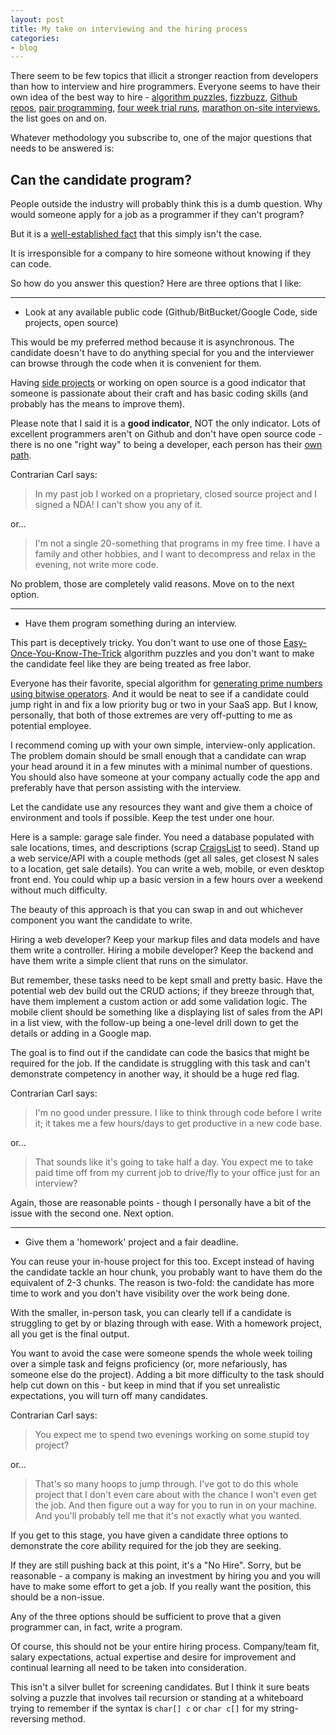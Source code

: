 ```yaml
---
layout: post
title: My take on interviewing and the hiring process
categories:
- blog
---
```


There seem to be few topics that illicit a stronger reaction from developers than
how to interview and hire programmers. Everyone seems to have their own idea of the best way to
hire - [algorithm puzzles][algo], [fizzbuzz][fb], [Github repos][gh], [pair programming][pp], [four week
trial runs][trial], [marathon on-site interviews][goog], the list goes on and on.

[algo]: http://projecteuler.net/
[fb]: http://www.codinghorror.com/blog/2007/02/why-cant-programmers-program.html
[gh]: http://code.dblock.org/github-is-your-new-resume
[pp]: http://www.markhneedham.com/blog/2010/02/25/pair-programming-in-interviews/
[goog]: http://www.crsr.net/Notes/Google.html
[trial]: www.microsoft.com/.../5-tips-for-hiring-your-first-employee.aspx

Whatever methodology you subscribe to, one of the major questions that needs to be answered
is: 

Can the candidate program?
---
People outside the industry will probably think this is a dumb question. Why would
someone apply for a job as a programmer if they can't program? 

But it is a [well-established fact][reg] that this simply isn't the case. 

[reg]: http://weblog.raganwald.com/2007/01/dont-overthink-fizzbuzz.html

It is irresponsible for a company to hire someone without knowing if they can
code.

So how do you answer this question? Here are three options that I like:

--------

* Look at any available public code (Github/BitBucket/Google Code, side projects, open source)

This would be my preferred method because it is asynchronous. The candidate doesn't have to do
anything special for you and the interviewer can browse through the code when it is
convenient for them.

Having [side projects][side] or working on open source is a good indicator that someone is
passionate about their craft and has basic coding skills (and probably has the means to 
improve them). 

[side]: http://www.meetup.com/Indianapolis-Developers-with-Side-Projects/

Please note that I said it is a __good indicator__, NOT the only indicator. Lots
of excellent programmers aren't on Github and don't have open source code - there is no
one "right way" to being a developer, each person has their [own path][path].

[path]: http://ofps.oreilly.com/titles/9780596518387/walking_the_long_road.html

Contrarian Carl says:
>In my past job I worked on a proprietary, closed source project and I signed a NDA! I can't show
>you any of it.

or...

>I'm not a single 20-something that programs in my free time. I have a family and other hobbies,
>and I want to decompress and relax in the evening, not write more code.

No problem, those are completely valid reasons. Move on to the next option.

-------

* Have them program something during an interview. 

This part is deceptively tricky. You don't want to use one of those 
[Easy-Once-You-Know-The-Trick][trick] 
algorithm puzzles and you don't want to make the candidate feel like they are being treated
as free labor.

[trick]: http://www.techinterviews.com/programming-puzzles-riddles-and-interview-problems

Everyone has their favorite, special algorithm for 
[generating prime numbers using bitwise operators][sieve]. 
And it would be neat to see if a candidate could jump right in and fix a low priority bug or 
two in your SaaS app. But I know, personally, that both of those extremes are very 
off-putting to me as potential employee.

[sieve]: http://www.haskell.org/haskellwiki/Prime_numbers#Bitwise_prime_sieve_with_Template_Haskell

I recommend coming up with your own simple, interview-only application. The problem domain
should be small enough that a candidate can wrap your head around it in a few minutes with a minimal
number of questions. You should also have someone at your company actually code the app
and preferably have that person assisting with the interview. 

Let the candidate use any
resources they want and give them a choice of environment and tools if possible. Keep the test
under one hour.

Here is a sample: garage sale finder. You need a database populated
with sale locations, times, and descriptions (scrap [CraigsList][cl] to seed). Stand up a 
web service/API with a couple methods (get all sales, get closest N sales to a location, 
get sale details). You can write a web, mobile, or even desktop front end. You could whip
up a basic version in a few hours over a weekend without much difficulty.

[cl]: http://sfbay.craigslist.org/gms/

The beauty of this approach is that you can swap in and out whichever component you want the
candidate to write. 

Hiring a web developer? Keep your markup files and data models and
have them write a controller. Hiring a mobile developer? Keep the backend and have them write
a simple client that runs on the simulator.

But remember, these tasks need to be kept small and pretty basic. Have the potential web
dev build out the CRUD actions; if they breeze through that, have them implement a custom
action or add some validation logic. The mobile client should be something like a displaying
list of sales from the API in a list view, with the follow-up being a one-level
drill down to get the details or adding in a Google map.

The goal is to find out if the candidate can code the basics that might be required for
the job. If the candidate is struggling with this task and can't demonstrate competency
in another way, it should be a huge red flag.

Contrarian Carl says:
>I'm no good under pressure. I like to think through code before I write it; it takes me
>a few hours/days to get productive in a new code base.

or...

>That sounds like it's going to take half a day. You expect me to take paid time off from
>my current job to drive/fly to your office just for an interview?

Again, those are reasonable points - though I personally have a bit of the issue with
the second one. Next option.

------

* Give them a 'homework' project and a fair deadline.

You can reuse your in-house project for this too. Except instead of having the candidate
tackle an hour chunk, you probably want to have them do the equivalent of 2-3 chunks. The
reason is two-fold: the candidate has more time to work and you don't have visibility over
the work being done.

With the smaller, in-person task, you can clearly tell if a candidate is struggling to get by
or blazing through with ease. With a homework project, all you get is the final output. 

You
want to avoid the case were someone spends the whole week toiling over a simple task and
feigns proficiency (or, more nefariously, has someone else do the project). Adding a bit
more difficulty to the task should help cut down on this - but keep in mind that if you set
unrealistic expectations, you will turn off many candidates.

Contrarian Carl says:
>You expect me to spend two evenings working on some stupid toy project?

or...

>That's so many hoops to jump through. I've got to do this whole project that I don't even
>care about with the chance I won't even get the job. And then figure out a way for you
>to run in on your machine. And you'll probably tell me that it's not exactly what you 
>wanted.

If you get to this stage, you have given a candidate three options to demonstrate the core
ability required for the job they are seeking. 

If they are still pushing back at this point,
it's a "No Hire". Sorry, but be reasonable - a company is making an investment by hiring you and you
will have to make some effort to get a job. If you really want the position, this should be
a non-issue.

Any of the three options should be sufficient to prove that a given programmer can, in fact,
write a program. 

Of course, this should not be your entire hiring process. Company/team fit,
salary expectations, actual expertise and desire for improvement and continual learning all
need to be taken into consideration.

This isn't a silver bullet for screening candidates. But I think it sure beats solving a puzzle
that involves tail recursion or standing at a whiteboard trying to remember if the syntax is
`char[] c` or `char c[]` for my string-reversing method.
